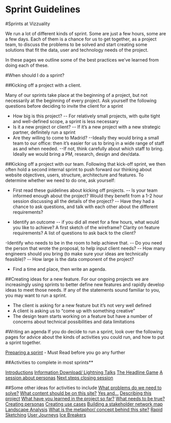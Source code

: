 # **Sprint Guidelines**

#Sprints at Vizzuality

We run a lot of different kinds of sprint. Some are just a few hours, some are a few days. Each of them is a chance for us to get together, as a project team, to discuss the problems to be solved and start creating some solutions that fit the data, user and technology needs of the project. 

In these pages we outline some of the best practices we’ve learned from doing each of these. 

#When should I do a sprint? 

##Kicking off a project with a client.

Many of our sprints take place at the beginning of a project, but not necessarily at the beginning of every project. Ask yourself the following questions before deciding to invite the client for a sprint
- How big is this project? 
-- For relatively small projects, with quite tight and well-defined scope, a sprint is less necessary
- Is it a new project or client? 
-- If it’s a new project with a new strategic partner, definitely run a sprint
- Are they willing to come to Madrid? 
--Ideally they would bring a small team to our office: then it’s easier for us to bring in a wide range of staff as and when needed. 
--If not, think carefully about which staff to bring. Ideally we would bring a PM, research, design and dev/data. 

##Kicking off a project with our team.
Following that kick-off sprint, we then often hold a second internal sprint to push forward our thinking about website objectives, users, structure, architecture and features. To determine whether we need to do one, ask yourself:

- First read these guidelines about kicking off projects. 
-- Is your team informed enough about the project? Would they benefit from a 1-2 hour session discussing all the details of the project?
-- Have they had a chance to ask questions, and talk with each other about the different requirements?

- Identify an outcome 
-- if you did all meet for a few hours, what would you like to achieve? A first sketch of the wireframe? Clarity on feature requirements? A list of questions to ask back to the client?

-Identify who needs to be in the room to help achieve that.
-- Do you need the person that wrote the proposal, to help input client needs?
-- How many engineers should you bring (to make sure your ideas are technically feasible)? 
-- How large is the data component of the project? 

- Find a time and place, then write an agenda.

##Creating ideas for a new feature.
For our ongoing projects we are increasingly using sprints to better define new features and rapidly develop ideas to meet those needs. If any of the statements sound familiar to you, you may want to run a sprint. 

- The client is asking for a new feature but it’s not very well defined
- A client is asking us to “come up with something creative”
- The design team starts working on a feature but have a number of concerns about technical possibilities and data limitations

#Writing an agenda
If you do decide to run a sprint, look over the following pages for advice about the kinds of activities you could run, and how to put a sprint together. 

[Preparing a sprint](/projects/sprint-guidelines/preparing-a-sprint) - Must Read before you go any further

##Activities to complete in most sprints**

[Introductions](/projects/sprint-guidelines/introductions)
[Information Download/ Lightning Talks](/projects/sprint-guidelines/introductions)
[The Headline Game](/projects/sprint-guidelines/headline-persona-review)
[A session about personas](/projects/sprint-guidelines/headline-persona-review)
[Next steps closing session](/projects/sprint-guidelines/headline-persona-review)

##Some other ideas for activities to include
[What problems do we need to solve?](/projects/sprint-guidelines/problems)
[What content should be on this site?](/projects/sprint-guidelines/content)
[Yes and...](/projects/sprint-guidelines/yesand)
[Describing this project](/projects/sprint-guidelines/description)
[What have you learned in the project so far?](/projects/sprint-guidelines/learned)
[What needs to be true?](/projects/sprint-guidelines/wntbt)
[Creating personas](/projects/sprint-guidelines/personas)
[Creating use cases](/projects/sprint-guidelines/use-cases)
[Building a stakeholder network map](/projects/sprint-guidelines/)
[Landscape Analysis](/projects/sprint-guidelines/)
[What is the metaphor/ concept behind this site?](/projects/sprint-guidelines/)
[Rapid Sketching](/projects/sprint-guidelines/)
[User Journeys](/projects/sprint-guidelines/)
[Ice Breakers](/projects/sprint-guidelines/)